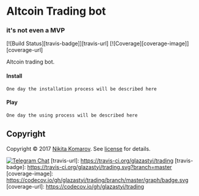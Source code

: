 # Altcoin Trading bot
### it's not even a MVP
[![Build Status][travis-badge]][travis-url]
[![Coverage][coverage-image]][coverage-url]

Altcoin trading bot.
#### Install
```
One day the installation process will be described here
```
#### Play

```
One day the using process will be described here
```

## Copyright
Copyright © 2017 [Nikita Komarov]. See [license] for details.




[Nikita Komarov]: https://github.com/glazastyi/
[license]: LICENSE
[![Telegram Chat](https://img.shields.io/badge/chat%20on-Telegram-blue.svg)](https://t.me/altcointradinbot)
[travis-url]: https://travis-ci.org/glazastyi/trading
[travis-badge]: https://travis-ci.org/glazastyi/trading.svg?branch=master
[coverage-image]: https://codecov.io/gh/glazastyi/trading/branch/master/graph/badge.svg
[coverage-url]: https://codecov.io/gh/glazastyi/trading
